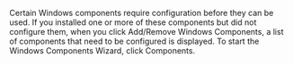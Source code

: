 <Token xmlns:xlink="http://www.w3.org/1999/xlink">Certain Windows components require configuration before they can be used. If you installed one or more of these components but did not configure them, when you click <ui xmlns="http://ddue.schemas.microsoft.com/authoring/2003/5">Add/Remove Windows Components</ui>, a list of components that need to be configured is displayed. To start the Windows Components Wizard, click <ui xmlns="http://ddue.schemas.microsoft.com/authoring/2003/5">Components</ui>.</Token>
